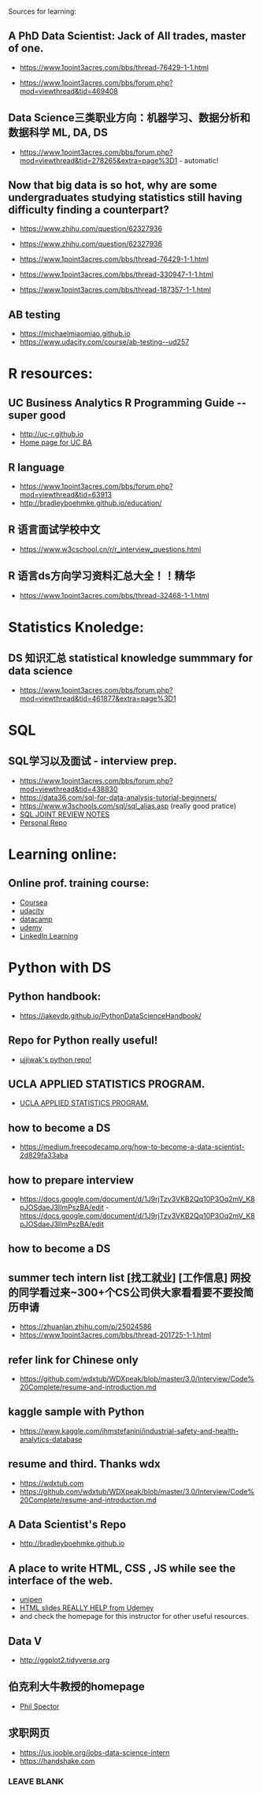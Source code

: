 Sources for learning: 
## A PhD Data Scientist: Jack of All trades, master of one.
- https://www.1point3acres.com/bbs/thread-76429-1-1.html

- https://www.1point3acres.com/bbs/forum.php?mod=viewthread&tid=469408

## Data Science三类职业方向：机器学习、数据分析和数据科学 ML, DA, DS
- https://www.1point3acres.com/bbs/forum.php?mod=viewthread&tid=278265&extra=page%3D1 - automatic! 
## Now that big data is so hot, why are some undergraduates studying statistics still having difficulty finding a counterpart?
- https://www.zhihu.com/question/62327936

- https://www.zhihu.com/question/62327936

- https://www.1point3acres.com/bbs/thread-76429-1-1.html

- https://www.1point3acres.com/bbs/thread-330947-1-1.html

- https://www.1point3acres.com/bbs/thread-187357-1-1.html

## AB testing 
- https://michaelmiaomiao.github.io
- https://www.udacity.com/course/ab-testing--ud257

# R resources: 
## UC Business Analytics R Programming Guide -- super good
 - http://uc-r.github.io 
 - [Home page for UC BA](http://uc-r.github.io)
## R language
- https://www.1point3acres.com/bbs/forum.php?mod=viewthread&tid=63913
- http://bradleyboehmke.github.io/education/

## R 语言面试学校中文
- https://www.w3cschool.cn/r/r_interview_questions.html
## R 语言ds方向学习资料汇总大全！！精华
- https://www.1point3acres.com/bbs/thread-32468-1-1.html


# Statistics Knoledge: 
## DS 知识汇总 statistical knowledge summmary for data science 

- https://www.1point3acres.com/bbs/forum.php?mod=viewthread&tid=461877&extra=page%3D1

# SQL
## SQL学习以及面试 - interview prep.
- https://www.1point3acres.com/bbs/forum.php?mod=viewthread&tid=438830 
- https://data36.com/sql-for-data-analysis-tutorial-beginners/
- https://www.w3schools.com/sql/sql_alias.asp (really good pratice)
- [SQL JOINT REVIEW NOTES](https://medium.com/@josemarcialportilla/review-of-sql-joins-ac5463dc71c9#.ayjcuatvj)
- [Personal Repo](https://github.com/michaelmiaomiao/mySQL_learningnotes)

# Learning online: 
## Online prof. training course: 
  - [Coursea](https://www.coursera.org/recommendations )
  - [udacity](https://www.udacity.com)
  - [datacamp](https://www.datacamp.com)
  - [udemy](https://www.udemy.com)
  - [LinkedIn Learning](https://www.linkedin.com/learning/me)

# Python with DS
## Python handbook: 
- https://jakevdp.github.io/PythonDataScienceHandbook/
## Repo for Python really useful! 
- [ujjiwak's python repo!](https://github.com/ujjwalkarn/DataSciencePython)


## UCLA APPLIED STATISTICS PROGRAM. 
- [ UCLA APPLIED STATISTICS PROGRAM.](https://github.com/szilard/teach-data-science-UCLA-master-appl-stats.git)

## how to become a DS 
- https://medium.freecodecamp.org/how-to-become-a-data-scientist-2d829fa33aba

## how to prepare interview

- https://docs.google.com/document/d/1J9rjTzv3VKB2Qq10P3Oq2mV_K8pJOSdaeJ3IImPszBA/edit
-https://docs.google.com/document/d/1J9rjTzv3VKB2Qq10P3Oq2mV_K8pJOSdaeJ3IImPszBA/edit
  
## how to become a DS  
## summer tech intern list [找工就业] [工作信息] 网投的同学看过来~300+个CS公司供大家看看要不要投简历申请 
- https://zhuanlan.zhihu.com/p/25024586
- https://www.1point3acres.com/bbs/thread-201725-1-1.html
## refer link for Chinese only 
- https://github.com/wdxtub/WDXpeak/blob/master/3.0/Interview/Code%20Complete/resume-and-introduction.md
## kaggle sample with Python 
- https://www.kaggle.com/ihmstefanini/industrial-safety-and-health-analytics-database
## resume and third. Thanks wdx
- https://wdxtub.com 
- https://github.com/wdxtub/WDXpeak/blob/master/3.0/Interview/Code%20Complete/resume-and-introduction.md



## A Data Scientist's Repo
- http://bradleyboehmke.github.io

## A place to write HTML, CSS , JS while see the interface of the web.
- [unipen](https://codepen.io/Colt/pen/WQQVvE)
- [HTML slides REALLY HELP from Udemey](http://webdev.slides.com/coltsteele/deck-7-50#/2)
- and check the homepage for this instructor for other useful resources.

## Data V
- http://ggplot2.tidyverse.org

## 伯克利大牛教授的homepage
- [Phil Spector](https://www.stat.berkeley.edu/~spector/)

## 求职网页
- https://us.jooble.org/jobs-data-science-intern
- https://handshake.com




### LEAVE BLANK 
##
###
